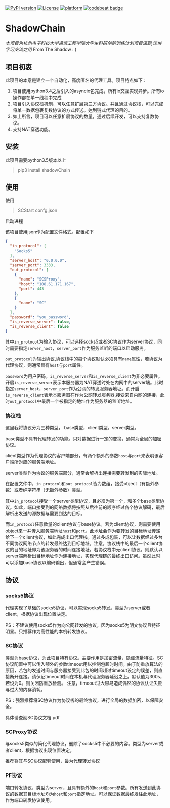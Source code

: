 [![PyPI version](https://img.shields.io/pypi/v/shadowChain.svg)](https://pypi.python.org/pypi/shadowChain)
[![License](https://img.shields.io/pypi/l/shadowChain.svg)](https://pypi.python.org/pypi/shadowChain)
[![platform](https://img.shields.io/badge/platform-linux%7Cosx-lightgrey.svg)](https://pypi.python.org/pypi/shadowChain)
[![codebeat badge](https://codebeat.co/badges/f62494b2-2d46-494e-a6a5-6fe264eb72bb)](https://codebeat.co/projects/github-com-zh-explorer-shadowchain-master)

# ShadowChain
*本项目为杭州电子科技大学通信工程学院大学生科研创新训练计划项目课题,仅供学习交流之用*
From The Shadow  : )

## 项目初衷
此项目的本意是建立一个自动化，高度匿名的代理工具。项目特点如下：
1. 项目使用python3.4之后引入的asyncio包完成，所有io交互实现异步。所有io操作都在单一线程中完成
2. 项目引入协议栈机制，可以任意扩展第三方协议。并且通过协议栈，可以完成将单一数据包裹复数协议的方式传送。达到链式代理的目的。
3. 如上所言，项目可以任意扩展协议的数量，通过后续开发，可以支持复数协议。
4. 支持NAT穿透功能。

## 安装
此项目需要python3.5版本以上

> pip3 install shadowChain

## 使用
使用
> SCStart confg.json

启动进程

该项目使用json作为配置文件格式。配置如下
```json
{
  "in_protocol": [
    "Socks5"
  ],
  "server_host": "0.0.0.0",
  "server_port": 3333,
  "out_protocol": [
    {
      "name": "SCSProxy",
      "host": "108.61.171.167",
      "port": 443
    },
    {
      "name": "SC"
    }
  ],
  "password": "you_password",
  "is_reverse_server": false,
  "is_reverse_client": false
}
```

其中`in_protocol`为输入协议，可以选择socks5或者SC协议作为server协议，同时需要指定`server_host`，`server_port`作为服务监听的端口以启动服务。

`out_protocol`为输出协议,协议栈中的每个协议默认必须具有`name`属性，若协议为代理协议，则通常具有`host`与`port`属性。

`password`为用户密码。`is_reverse_server`和`is_reverse_client`为非必要属性。开启`is_reverse_server`表示本服务器为NAT穿透时处在内网中的server端。此时指定`server_host`，`server_port`作为公网的转发服务器地址。而开启`is_reverse_client`表示本服务器在作为公网转发服务器,接受来自内网的连接，此时`out_protocol`中最后一个被指定的地址作为服务器的监听地址。

### 协议栈
这里我将协议分为三种类型， base类型，client类型，server类型。

base类型不具有代理转发的功能。只对数据进行一定的变换，通常为全局的加密协议。

client类型作为代理协议的客户端部分，有两个额外的参数`host`与`port`来表明该客户端所对应的服务端地址。

server类型作为协议的服务端部分，通常会解析出连接需要转发到的实际地址。

在配置文件中，`in_protocol`和`out_protocol`皆为数组，接受object（有额外参数）或者纯字符串（无额外参数）类型。

其中`in_protocol`接受一个server类型协议，且必须为第一个，和多个base类型协议。如此，端口接受到的网络数据将按照从后往前的顺序经过各个协议解码，最后解析出发送的源数据与需要到达的目标。

而`in_protocol`任意数量的client协议与base协议。若为client协议，则需要使用object来一并传入服务端地址`host`和`port`。此地址会作为要转发的目标地址传递给下一个client协议，如此完成出口代理栈。通过多成包装，可以让数据经过多台不同协议网络节点的转发最终达到目标地址。注意，协议栈中的最后一个client协议的目的地址即为该服务器的时间连接地址。若协议栈中无client协议，则默认以server端解析出目标地址作为连接地址，实现代理链的最终出口访问。虽然此时可以添加base协议以编码输出，但通常会产生错误。

## 协议

### socks5协议
代理实现了基础的socks5协议，可以实现socks5转发。类型为server或者client，根据协议出现位置决定。

PS：不建议使用socks5作为向公网转发的协议，因为socks5为明文协议且特征明显。只推荐作为高性能的本机转发协议。

### SC协议
类型为base协议，为此项目特有协议。主要作用是加密流量，隐藏流量特征。SC协议配置中可以传入额外的参数timeout用以控制包超时时间。由于防重放算法的原因，若包的发送时间与服务器接受到此包的时间超过timeout设定的误差，则直接断开连接。请保证timeout时间在本机与代理服务器延迟之上。默认值为300s，若设为0。则关闭防重放检测。
注意，timeout过大容易造成偶然的协议认证失败与过大的内存消耗。

PS：强烈推荐将SC协议作为协议栈的最终协议，进行全局的数据加密，以保障安全。

具体请查阅SC协议文档.pdf

### SCProxy协议
与socks5类似的简化代理协议，删除了socks5中不必要的内容。类型为server或者client，根据协议出现位置决定。

推荐将其与SC协议配套使用，最为代理转发协议

### PF协议
端口转发协议，类型为server，且具有额外的`host`和`port`参数。所有发送到此协议的数据其目标地址均为`host`和`port`指定地址。可以保证数据最终发往此地址，作为端口转发协议使用。